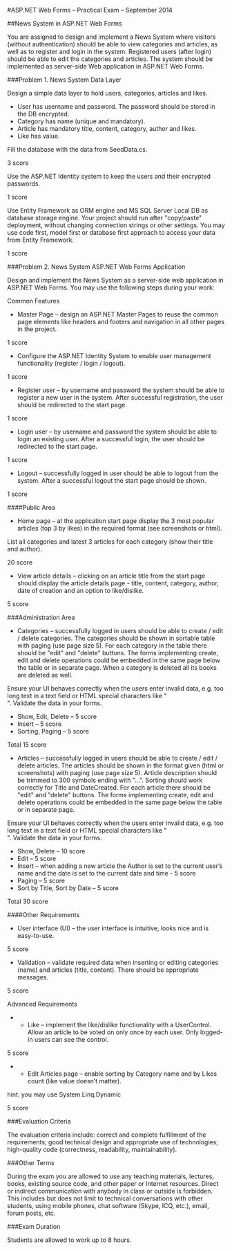 #ASP.NET Web Forms – Practical Exam – September 2014

##News System in ASP.NET Web Forms

You are assigned to design and implement a News System where visitors (without authentication) should be able to view categories and articles, as well as to register and login in the system.
Registered users (after login) should be able to edit the categories and articles. The system should be implemented as server-side Web application in ASP.NET Web Forms.

###Problem 1.	News System Data Layer

Design a simple data layer to hold users, categories, articles and likes. 

*	User has username and password. The password should be stored in the DB encrypted. 
*	Category has name (unique and mandatory).
*	Article has mandatory title, content, category, author and likes.
*	Like has value.

Fill the database with the data from SeedData.cs.

3 score

Use the ASP.NET Identity system to keep the users and their encrypted passwords.

1 score

Use Entity Framework as ORM engine and MS SQL Server Local DB as database storage engine. Your project should run after "copy/paste" deployment, without changing connection strings or other settings. You may use code first, model first or database first approach to access your data from Entity Framework.

1 score

###Problem 2.	News System ASP.NET Web Forms Application

Design and implement the News System as a server-side web application in ASP.NET Web Forms. You may use the following steps during your work:

Common Features

*	Master Page – design an ASP.NET Master Pages to reuse the common page elements like headers and footers and navigation in all other pages in the project.

1 score

*	Configure the ASP.NET Identity System to enable user management functionality (register / login / logout).

1 score

*	Register user – by username and password the system should be able to register a new user in the system. After successful registration, the user should be redirected to the start page.

1 score

*	Login user – by username and password the system should be able to login an existing user. After a successful login, the user should be redirected to the start page.

1 score

*	Logout – successfully logged in user should be able to logout from the system. After a successful logout the start page should be shown.

1 score

####Public Area

*	Home page – at the application start page display the 3 most popular articles (top 3 by likes) in the required format (see screenshots or html).

List all categories and latest 3 articles for each category (show their title and author).

20 score

*	View article details – clicking on an article title from the start page should display the article details page - title, content, category, author, date of creation and an option to like/dislike. 

5 score

###Administration Area

*	Categories – successfully logged in users should be able to create / edit / delete categories. The categories should be shown in sortable table with paging (use page size 5). For each category in the table there should be "edit" and "delete" buttons. The forms implementing create, edit and delete operations could be embedded in the same page below the table or in separate page. When a category is deleted all its books are deleted as well.

Ensure your UI behaves correctly when the users enter invalid data, e.g. too long text in a text field or HTML special characters like "<br/>". Validate the data in your forms.

*	Show, Edit, Delete – 5 score
*	Insert – 5 score
*	Sorting, Paging – 5 score

Total 15 score

*	Articles – successfully logged in users should be able to create / edit / delete articles. The articles should be shown in the format given (html or screenshots) with paging (use page size 5). Article description should be trimmed to 300 symbols ending with "…". Sorting should work correctly for Title and DateCreated. For each article there should be "edit" and "delete" buttons. The forms implementing create, edit and delete operations could be embedded in the same page below the table or in separate page.

Ensure your UI behaves correctly when the users enter invalid data, e.g. too long text in a text field or HTML special characters like "<br/>". Validate the data in your forms.

*	Show, Delete – 10 score
*	Edit – 5 score
*	Insert – when adding a new article the Author is set to the current user’s name and the date is set to the current date and time -  5 score
*	Paging – 5 score
*	Sort by Title, Sort by Date – 5 score

Total 30 score

####Other Requirements

*	User interface (UI) – the user interface is intuitive, looks nice and is easy-to-use.

5 score 

*	Validation – validate required data when inserting or editing categories (name) and articles (title, content). There should be appropriate messages.

5 score

Advanced Requirements 

*	* Like – implement the like/dislike functionality with a UserControl. Allow an article to be voted on only once by each user. Only logged-in users can see the control.

5 score

*	* Edit Articles page – enable sorting by Category name and by Likes count (like value doesn’t matter).

hint: you may use System.Linq.Dynamic

5 score 

###Evaluation Criteria

The evaluation criteria include: correct and complete fulfillment of the requirements; good technical design and appropriate use of technologies; high-quality code (correctness, readability, maintainability).

###Other Terms

During the exam you are allowed to use any teaching materials, lectures, books, existing source code, and other paper or Internet resources. Direct or indirect communication with anybody in class or outside is forbidden. This includes but does not limit to technical conversations with other students, using mobile phones, chat software (Skype, ICQ, etc.), email, forum posts, etc.

###Exam Duration

Students are allowed to work up to 8 hours.


